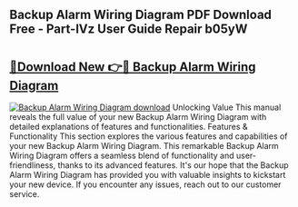 ## Backup Alarm Wiring Diagram PDF Download Free - Part-lVz User Guide Repair b05yW

# <h2><a href="http://dfknlc.blite.top/?on=Backup+Alarm+Wiring+Diagram">🔗Download New 👉🔴 Backup Alarm Wiring Diagram</a></h2>

[![Backup Alarm Wiring Diagram download](https://i.imgur.com/lujVjoI.png)](http://dfknlc.blite.top/?on=Backup+Alarm+Wiring+Diagram)
Unlocking Value This manual reveals the full value of your new Backup Alarm Wiring Diagram with detailed explanations of features and functionalities. Features & Functionality This section explores the various features and capabilities of your new Backup Alarm Wiring Diagram. This remarkable Backup Alarm Wiring Diagram offers a seamless blend of functionality and user-friendliness, thanks to its advanced features. It's our hope that the Backup Alarm Wiring Diagram has provided you with valuable insights to kickstart your new device. If you encounter any issues, reach out to our customer service.
